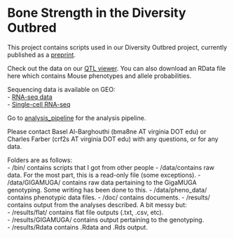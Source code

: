 # Bone Strength in the Diversity Outbred

This project contains scripts used in our Diversity Outbred project, currently published as a [preprint](https://www.biorxiv.org/content/10.1101/2020.06.24.169839v1).


Check out the data on our [QTL viewer](http://qtlviewer.uvadcos.io). You can also download an RData file here which contains Mouse phenotypes and allele probabilities.


Sequencing data is available on GEO:<br/>
    - [RNA-seq data](https://www.ncbi.nlm.nih.gov/geo/query/acc.cgi?acc=GSE152708)<br/>
    - [Single-cell RNA-seq](https://www.ncbi.nlm.nih.gov/geo/query/acc.cgi?acc=GSE152806)


Go to [analysis_pipeline](/doc/analysis_pipeline.md) for the analysis pipeline.


Please contact Basel Al-Barghouthi (bma8ne AT virginia DOT edu) or Charles Farber (crf2s AT virginia DOT edu) with any questions, or for any data.



Folders are as follows:<br/>
    - /bin/ contains scripts that I got from other people
    - /data/contains raw data. For the most part, this is a read-only file (some exceptions).
        - /data/GIGAMUGA/ contains raw data pertaining to the GigaMUGA genotyping. Some writing has been done to this.
        - /data/pheno_data/ contains phenotypic data files.
    - /doc/ contains documents.
    - /results/ contains output from the analyses described. A bit messy but:<br/>
        - /results/flat/ contains flat file outputs (.txt, .csv, etc).<br/>
        - /results/GIGAMUGA/ contains output pertaining to the genotyping.<br/>
        - /results/Rdata contains .Rdata and .Rds output.<br/>







